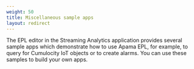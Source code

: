 ```yaml
---
weight: 50
title: Miscellaneous sample apps
layout: redirect
---
```

The EPL editor in the Streaming Analytics application provides several sample apps which demonstrate how to use Apama EPL, for example, to query for Cumulocity IoT objects or to create alarms. You can use these samples to build your own apps.


